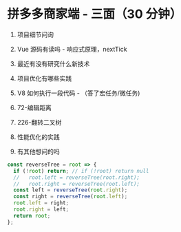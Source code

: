 # 拼多多商家端 - 三面（30 分钟）

1. 项目细节问询

2. Vue 源码有读吗 - 响应式原理，nextTick

3. 最近有没有研究什么新技术

4. 项目优化有哪些实践

5. V8 如何执行一段代码 - （答了宏任务/微任务)

6. 72-编辑距离

7. 226-翻转二叉树

8. 性能优化的实践

9. 有其他想问的吗

```js
const reverseTree = root => {
  if (!root) return; // if (!root) return null
  //   root.left = reverseTree(root.right);
  //   root.right = reverseTree(root.left);
  const left = reverseTree(root.right);
  const right = reverseTree(root.left);
  root.left = right;
  root.right = left;
  return root;
};
```
